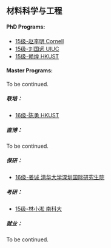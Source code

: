 ## 材料科学与工程

#### PhD Programs:

- [15级-赵李明 Cornell](grad-application/materials-science-and-engineering/[US]-15-zhaoliming.md)
- [15级-刘国远 UIUC](grad-application/materials-science-and-engineering/[US]-15-liuguoyuan.md)
- [15级-赖煌 HKUST](grad-application/materials-science-and-engineering/[HK]-15-laihuang.md)

#### Master Programs:

To be continued.

##### 联培：

* [16级-陈勇 HKUST](grad-application/materials-science-and-engineering/[CN]-16-chenyong.md)

##### 直博：

To be continued.

##### 保研：

* [16级-姜诚 清华大学深圳国际研究生院](grad-application/materials-science-and-engineering/[CN]-16-jiangcheng.md)

##### 考研：

- [15级-林小淞 南科大](grad-application/materials-science-and-engineering/[CN]-15-linxiaosong.md)

##### 就业：

To be continued.
